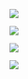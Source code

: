 ![](https://youpaiyun.zongqilive.cn/superbed/2020/02/16/5e48a0c348b86553eebd8717.jpg)

![](https://pic.imgdb.cn/item/5e48a31348b86553eebf195f.jpg)

![](https://pic.imgdb.cn/item/5e48a32648b86553eebf27e9.jpg)

![](https://pic.imgdb.cn/item/5e48a33d48b86553eebf3300.jpg)

